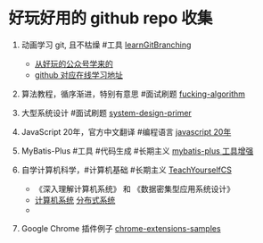 # 好玩好用的 github repo 收集

1. 动画学习 git, 且不枯燥 #工具 [learnGitBranching](https://github.com/pcottle/learnGitBranching)
    - [从好玩的公众号学来的](https://mp.weixin.qq.com/s?__biz=MzAxODQxMDM0Mw==&mid=2247484977&idx=1&sn=2c79a96aa3caf6acba22f8c0c114d676&chksm=9bd7f839aca0712f044a11e1c582cd5d413bb676de3f889dfc73dcd0be473d0756d98456dfde&scene=21#wechat_redirect)
    - [github 对应在线学习地址](https://learngitbranching.js.org/?locale=zh_CN)

21. 算法教程，循序渐进，特别有意思 #面试刷题 [fucking-algorithm](https://github.com/labuladong/fucking-algorithm)

22. 大型系统设计 #面试刷题 [system-design-primer](https://github.com/donnemartin/system-design-primer)

3. JavaScript 20年，官方中文翻译 #编程语言 [javascript 20年](https://github.com/doodlewind/jshistory-cn)

4. MyBatis-Plus #工具 #代码生成 #长期主义 [mybatis-plus 工具增强](https://github.com/baomidou/mybatis-plus.git)

5. 自学计算机科学，#计算机基础 #长期主义 [TeachYourselfCS](https://github.com/keithnull/TeachYourselfCS-CN/blob/master/TeachYourselfCS-CN.md)
    - 《深入理解计算机系统》 和 《数据密集型应用系统设计》
    - [计算机系统][1] [分布式系统][2]
    - 

6. Google Chrome 插件例子 [chrome-extensions-samples](https://github.com/GoogleChrome/chrome-extensions-samples)
 


[1]: https://github.com/keithnull/TeachYourselfCS-CN/blob/master/TeachYourselfCS-CN.md#%E8%AE%A1%E7%AE%97%E6%9C%BA%E7%B3%BB%E7%BB%9F%E7%BB%93%E6%9E%84
[2]: https://github.com/keithnull/TeachYourselfCS-CN/blob/master/TeachYourselfCS-CN.md#%E5%88%86%E5%B8%83%E5%BC%8F%E7%B3%BB%E7%BB%9F